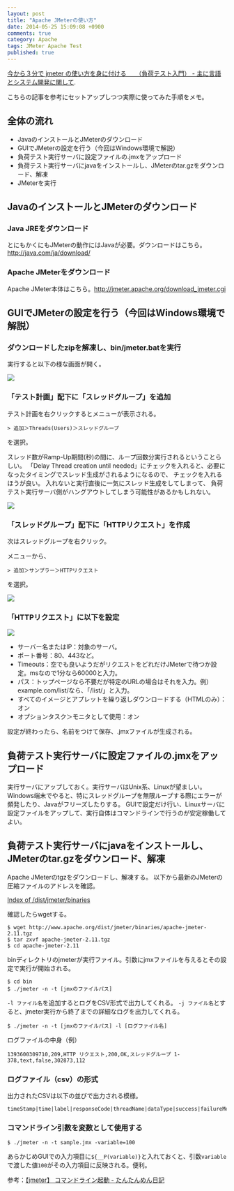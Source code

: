 ```yaml
---
layout: post
title: "Apache JMeterの使い方"
date: 2014-05-25 15:09:08 +0900
comments: true
category: Apache
tags: JMeter Apache Test
published: true
---
```


[今から３分で jmeter の使い方を身に付ける　　（負荷テスト入門） - 主に言語とシステム開発に関して][1].

 [1]: http://d.hatena.ne.jp/language_and_engineering/20081014/1223905380

こちらの記事を参考にセットアップしつつ実際に使ってみた手順をメモ。




## 全体の流れ
- JavaのインストールとJMeterのダウンロード
- GUIでJMeterの設定を行う（今回はWindows環境で解説）
- 負荷テスト実行サーバに設定ファイルの.jmxをアップロード
- 負荷テスト実行サーバにjavaをインストールし、JMeterのtar.gzをダウンロード、解凍
- JMeterを実行




## JavaのインストールとJMeterのダウンロード

### Java JREをダウンロード

とにもかくにもJMeterの動作にはJavaが必要。ダウンロードはこちら。<http://java.com/ja/download/>

### Apache JMeterをダウンロード

Apache JMeter本体はこちら。<http://jmeter.apache.org/download_jmeter.cgi>





## GUIでJMeterの設定を行う（今回はWindows環境で解説）

### ダウンロードしたzipを解凍し、bin/jmeter.batを実行

実行すると以下の様な画面が開く。

![](/images/article/jmeter-1.png)

### 「テスト計画」配下に「スレッドグループ」を追加

テスト計画を右クリックするとメニューが表示される。

```
> 追加＞Threads(Users)＞スレッドグループ
```

を選択。

スレッド数がRamp-Up期間(秒)の間に、ループ回数分実行されるということらしい。
「Delay Thread creation until needed」にチェックを入れると、必要になったタイミングでスレッド生成がされるようになるので、
チェックを入れるほうが良い。
入れないと実行直後に一気にスレッド生成をしてしまって、
負荷テスト実行サーバ側がハングアウトしてしまう可能性があるかもしれない。

![](/images/article/jmeter-2.png)

### 「スレッドグループ」配下に「HTTPリクエスト」を作成

次はスレッドグループを右クリック。

メニューから、

```
> 追加＞サンプラー＞HTTPリクエスト
```

を選択。  

![](/images/article/jmeter-3.png)

### 「HTTPリクエスト」に以下を設定

![](/images/article/jmeter-4.png)

- サーバー名またはIP：対象のサーバ。
- ポート番号：80、443など。
- Timeouts：空でも良いようだがリクエストをどれだけJMeterで待つか設定。msなので1分なら60000と入力。
- パス：トップページなら不要だが特定のURLの場合はそれを入力。例）example.com/list/なら、「/list/」と入力。
- すべてのイメージとアプレットを繰り返しダウンロードする（HTMLのみ）：オン
- オプションタスク＞モニタとして使用：オン

設定が終わったら、名前をつけて保存、.jmxファイルが生成される。





## 負荷テスト実行サーバに設定ファイルの.jmxをアップロード

実行サーバにアップしておく。実行サーバはUnix系、Linuxが望ましい。
Windows端末でやると、特にスレッドグループを無限ループする際にエラーが頻発したり、Javaがフリーズしたりする。
GUIで設定だけ行い、Linuxサーバに設定ファイルをアップして、実行自体はコマンドラインで行うのが安定稼働してよい。



## 負荷テスト実行サーバにjavaをインストールし、JMeterのtar.gzをダウンロード、解凍

Apache JMeterのtgzをダウンロードし、解凍する。
以下から最新のJMeterの圧縮ファイルのアドレスを確認。

[Index of /dist/jmeter/binaries](http://www.apache.org/dist/jmeter/binaries/)

確認したらwgetする。

```
$ wget http://www.apache.org/dist/jmeter/binaries/apache-jmeter-2.11.tgz
$ tar zxvf apache-jmeter-2.11.tgz
$ cd apache-jmeter-2.11
```

binディレクトリのjmeterが実行ファイル。引数にjmxファイルを与えるとその設定で実行が開始される。

```
$ cd bin
$ ./jmeter -n -t [jmxのファイルパス]
```

`-l ファイル名`を追加するとログをCSV形式で出力してくれる。
`-j ファイル名`とすると、jmeter実行から終了までの詳細なログを出力してくれる。

```
$ ./jmeter -n -t [jmxのファイルパス] -l [ログファイル名]
```

ログファイルの中身（例）
```
1393600309710,209,HTTP リクエスト,200,OK,スレッドグループ 1-378,text,false,302873,112
```


### ログファイル（csv）の形式

出力されたCSVは以下の並びで出力される模様。

```
timeStamp|time|label|responseCode|threadName|dataType|success|failureMessage
```



### コマンドライン引数を変数として使用する

```
$ ./jmeter -n -t sample.jmx -variable=100
```

あらかじめGUIでの入力項目に`${__P(variable)}`と入れておくと、引数`variable`で渡した値`100`がその入力項目に反映される。便利。

参考：[【jmeter】 コマンドライン起動 - たんたんめん日記](http://dnond.hatenablog.com/entry/2013/03/03/202851)
